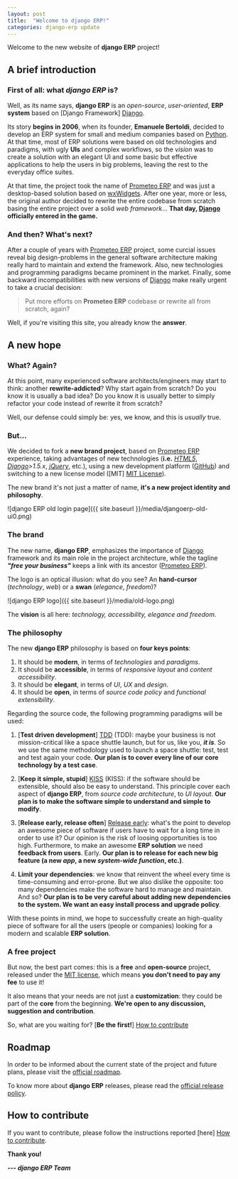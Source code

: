 ```yaml
---
layout: post
title:  "Welcome to django ERP!"
categories: django-erp update
---
```


Welcome to the new website of **django ERP** project!

## A brief introduction
### First of all: what *django ERP* is?

Well, as its name says, **django ERP** is an *open-source*, *user-oriented*, **ERP system** based on [Django Framework] [Django].

Its story **begins in 2006**, when its founder, **Emanuele Bertoldi**, decided to develop an ERP system for small and medium companies based on [Python]. At that time, most of ERP solutions were based on old technologies and paradigms, with ugly **UIs** and complex workflows, so the *vision* was to create a solution with an elegant UI and some basic but effective applications to help the users in big problems, leaving the rest to the everyday office suites.

At that time, the project took the name of [Prometeo ERP] and was just a desktop-based solution based on [wxWidgets]. After one year, more or less, the original author decided to rewrite the entire codebase from scratch basing the entire project over a solid *web framework*... **That day, [Django] officially entered in the game.**

### And then? What's next?

After a couple of years with [Prometeo ERP] project, some curcial issues reveal big design-problems in the general software architecture making really hard to maintain and extend the framework. Also, new technologies and programming paradigms became prominent in the market. Finally, some backward incompatibilities with new versions of [Django] make really urgent to take a crucial decision:

> Put more efforts on **Prometeo ERP** codebase or rewrite all from scratch, again?

Well, if you're visiting this site, you already know the **answer**.

## A new hope

### What? Again?

At this point, many experienced software architects/engineers may start to think: another **rewrite-addicted**? Why start again from scratch? Do you know it is usually a bad idea? Do you know it is usually better to simply refactor your code instead of rewrite it from scratch?

Well, our defense could simply be: yes, we know, and this is *usually* true.

### But...

We decided to fork a **new brand project**, based on [Prometeo ERP] experience, taking advantages of new technologies (**i.e.** *[HTML5]*, *[Django]>1.5.x*, *[jQuery]*, etc.), using a new development platform ([GitHub]) and switching to a new license model ([MIT] [MIT License]).

The new brand it's not just a matter of name, **it's a new project identity and philosophy**.

![django ERP old login page]({{ site.baseurl }}/media/djangoerp-old-ui0.png)

### The brand

The new name, **django ERP**, emphasizes the importance of [Django] framework and its main role in the project architecture, while the tagline ***"free your business"*** keeps a link with its ancestor ([Prometeo ERP]).

The logo is an optical illusion: what do you see? An **hand-cursor** (*technology*, *web*) or a **swan** (*elegance*, *freedom*)?

![django ERP logo]({{ site.baseurl }}/media/old-logo.png)

The **vision** is all here: *technology, accessibility, elegance and freedom*.

### The philosophy

The new **django ERP** philosophy is based on **four keys points**:

 1. It should be **modern**, in terms of *technologies* and *paradigms*.
 2. It should be **accessible**, in terms of *responsive layout* and *content accessibility*.
 3. It should be **elegant**, in terms of *UI*, *UX* and *design*.
 4. It should be **open**, in terms of *source code policy* and *functional extensibility*.
 
Regarding the source code, the following programming paradigms will be used:

 1. [**Test driven development**] [TDD] (TDD): maybe your business is not mission-critical like a space shuttle launch, but for us, like you, ***it is***. So we use the same methodology used to launch a space shuttle: test, test and test again your code. **Our plan is to cover every line of our core technology by a test case**.
 
 2. [**Keep it simple, stupid**] [KISS] (KISS): if the software should be extensible, should also be easy to understand. This principle cover each aspect of **django ERP**, from *source code architecture*, to *UI layout*. **Our plan is to make the software simple to understand and simple to modify**.
 
 3. [**Release early, release often**] [Release early]: what's the point to develop an awesome piece of software if users have to wait for a long time in order to use it? Our opinion is the risk of loosing opportunities is too high. Furthermore, to make an awesome **ERP solution** we need **feedback from users**. Early. **Our plan is to release for each new big feature (a new *app*, a new *system-wide function*, etc.)**.
 
 4. **Limit your dependencies**: we know that reinvent the wheel every time is time-consuming and error-prone. But we also dislike the opposite: too many dependencies make the software hard to manage and maintain. And so? **Our plan is to be very careful about adding new dependencies to the system. We want an easy install process and upgrade policy**.
 
With these points in mind, we hope to successfully create an high-quality piece of software for all the users (people or companies) looking for a modern and scalable **ERP solution**.

### A free project

But now, the best part comes: this is a **free** and **open-source** project, released under the [MIT license], which means **you don't need to pay any fee** to use it!

It also means that your needs are not just a **customization**: they could be part of the **core** from the beginning. **We're open to any discussion, suggestion and contribution**.

So, what are you waiting for? [**Be the first!**] [How to contribute]

## Roadmap

In order to be informed about the current state of the project and future plans, please visit the [official roadmap].

To know more about **django ERP** releases, please read the [official release policy].

## How to contribute

If you want to contribute, please follow the instructions reported [here] [How to contribute].

**Thank you!**

***--- django ERP Team***

[Django]: https://www.djangoproject.com
[Python]: http://www.python.org
[Prometeo ERP]: https://code.google.com/p/prometeo-erp
[wxWidgets]: http://www.wxwidgets.org
[GitHub]: https://github.com/djangoERPTeam/django-erp
[HTML5]: http://www.w3schools.com/html/html5_intro.asp
[jQuery]: http://jquery.com
[MIT License]: http://en.wikipedia.org/wiki/MIT_License
[TDD]: http://en.wikipedia.org/wiki/Test-driven_development
[KISS]: http://en.wikipedia.org/wiki/KISS_principle
[Release early]: http://en.wikipedia.org/wiki/Release_early,_release_often
[official roadmap]: https://github.com/djangoERPTeam/django-erp/wiki/Roadmap
[official release policy]: https://github.com/djangoERPTeam/django-erp/wiki/Release-policy
[How to contribute]: https://github.com/djangoERPTeam/django-erp/wiki/How-to-contribute
